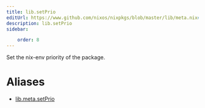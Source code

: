 ```yaml
---
title: lib.setPrio
editUrl: https://www.github.com/nixos/nixpkgs/blob/master/lib/meta.nix#L66C13
description: lib.setPrio
sidebar:

    order: 8
---
```


Set the nix-env priority of the package.


# Aliases

- [lib.meta.setPrio](reference/lib/meta/lib-meta-setPrio)


